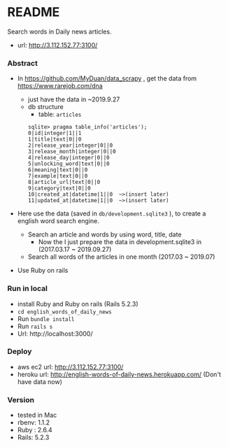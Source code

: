 # README

Search words in Daily news articles.
- url: http://3.112.152.77:3100/

### Abstract

- In https://github.com/MyDuan/data_scrapy , get the data from https://www.rarejob.com/dna
    - just have the data in ~2019.9.27
    - db structure
        - table: `articles`
        ```
        sqlite> pragma table_info('articles');
        0|id|integer|1||1
        1|title|text|0||0
        2|release_year|integer|0||0
        3|release_month|integer|0||0
        4|release_day|integer|0||0
        5|unlocking_word|text|0||0
        6|meaning|text|0||0
        7|example|text|0||0
        8|article_url|text|0||0
        9|category|text|0||0
        10|created_at|datetime|1||0  ~>(insert later)
        11|updated_at|datetime|1||0  ~>(insert later)
        ```

- Here use the data (saved in `db/development.sqlite3` ), to create a english word search engine.
    - Search an article and words by using word, title, date
        - Now the I just prepare the data in development.sqlite3 in (2017.03.17 ~ 2019.09.27)
    - Search all words of the articles in one month (2017.03 ~ 2019.07)
- Use Ruby on rails

### Run in local
- install Ruby and Ruby on rails (Rails 5.2.3)
- `cd english_words_of_daily_news`
- Run `bundle install`
- Run `rails s`
- Url: http://localhost:3000/

### Deploy
- aws ec2 url: http://3.112.152.77:3100/
- heroku url: http://english-words-of-daily-news.herokuapp.com/ (Don't have data now) 
    

### Version
 - tested in Mac
 - rbenv: 1.1.2
 - Ruby : 2.6.4
 - Rails: 5.2.3
